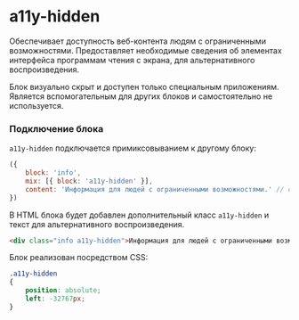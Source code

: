 # а11y-hidden
Обеспечивает доступность веб-контента людям с ограниченными возможностями. Предоставляет необходимые сведения об элементах интерфейса программам чтения с экрана, для альтернативного воспроизведения.

Блок визуально скрыт и доступен только специальным приложениям. Является вспомогательным для других блоков и самостоятельно не используется.

### Подключение блока
`а11y-hidden` подключается примиксовыванием к другому блоку:

```js
({
    block: 'info',
    mix: [{ block: 'a11y-hidden' }],
    content: 'Информация для людей с ограниченными возможностями.' // скрытое содержимое
})
```

В HTML блока будет добавлен дополнительный класс `а11y-hidden` и текст для альтернативного воспроизведения. 

```html 
<div class="info a11y-hidden">Информация для людей с ограниченными возможностями.</div>
``` 

Блок реализован посредством CSS:

```css    
.a11y-hidden
{
    position: absolute;
    left: -32767px;
}
```
